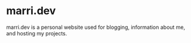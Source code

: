 # marri.dev
marri.dev is a personal website used for blogging, information about me, and hosting my projects.
